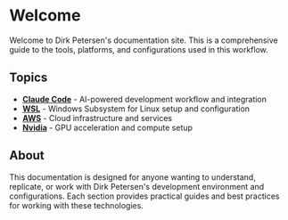 # Welcome

Welcome to Dirk Petersen's documentation site. This is a comprehensive guide to the tools, platforms, and configurations used in this workflow.

## Topics

- **[Claude Code](claude-code/index.md)** - AI-powered development workflow and integration
- **[WSL](wsl/index.md)** - Windows Subsystem for Linux setup and configuration
- **[AWS](aws/index.md)** - Cloud infrastructure and services
- **[Nvidia](nvidia/index.md)** - GPU acceleration and compute setup

## About

This documentation is designed for anyone wanting to understand, replicate, or work with Dirk Petersen's development environment and configurations. Each section provides practical guides and best practices for working with these technologies.
